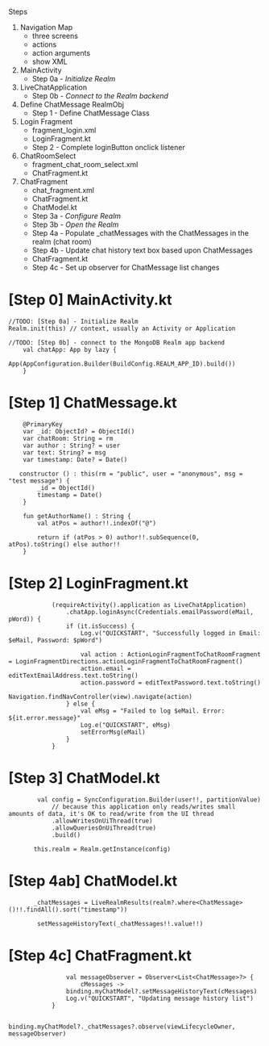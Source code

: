 
Steps

  1.  Navigation Map
		* three screens
		* actions
		* action arguments
		* show XML
  2.  MainActivity
		* Step 0a - *Initialize Realm*
  3.  LiveChatApplication
		* Step 0b - *Connect to the Realm backend*
  4.  Define ChatMessage RealmObj
		* Step 1 - Define ChatMessage Class
  5.  Login Fragment
		* fragment_login.xml
		* LoginFragment.kt
		* Step 2 - Complete loginButton onclick listener
  6.  ChatRoomSelect
        * fragment_chat_room_select.xml
		* ChatFragment.kt
  7.  ChatFragment
	    * chat_fragment.xml
		* ChatFragment.kt
		* ChatModel.kt
		* Step 3a - *Configure Realm*
		* Step 3b - *Open the Realm*
		* Step 4a - Populate _chatMessages with the ChatMessages in the realm (chat room)
		* Step 4b - Update chat history text box based upon ChatMessages
		* ChatFragment.kt
	    * Step 4c - Set up observer for ChatMessage list changes		



[Step 0] MainActivity.kt
================================================================

```
//TODO: [Step 0a] - Initialize Realm
Realm.init(this) // context, usually an Activity or Application
```

```
//TODO: [Step 0b] - connect to the MongoDB Realm app backend
    val chatApp: App by lazy {
        App(AppConfiguration.Builder(BuildConfig.REALM_APP_ID).build())
    }
```




[Step 1] ChatMessage.kt
================================================================

```
    @PrimaryKey
    var _id: ObjectId? = ObjectId()
    var chatRoom: String = rm
    var author : String? = user
    var text: String? = msg
    var timestamp: Date? = Date()

   constructor () : this(rm = "public", user = "anonymous", msg = "test message") {
        _id = ObjectId()
        timestamp = Date()
    }

    fun getAuthorName() : String {
        val atPos = author!!.indexOf("@")

        return if (atPos > 0) author!!.subSequence(0, atPos).toString() else author!!
    }
```

[Step 2] LoginFragment.kt
================================================================
```
            (requireActivity().application as LiveChatApplication)
                .chatApp.loginAsync(Credentials.emailPassword(eMail, pWord)) {
                if (it.isSuccess) {
                    Log.v("QUICKSTART", "Successfully logged in Email: $eMail, Password: $pWord")

                    val action : ActionLoginFragmentToChatRoomFragment = LoginFragmentDirections.actionLoginFragmentToChatRoomFragment()
                    action.email = editTextEmailAddress.text.toString()
                    action.password = editTextPassword.text.toString()
                    Navigation.findNavController(view).navigate(action)
                } else {
                    val eMsg = "Failed to log $eMail. Error: ${it.error.message}"
                    Log.e("QUICKSTART", eMsg)
                    setErrorMsg(eMail)
                }
            }
```

[Step 3] ChatModel.kt
================================================================
```
        val config = SyncConfiguration.Builder(user!!, partitionValue)
            // because this application only reads/writes small amounts of data, it's OK to read/write from the UI thread
            .allowWritesOnUiThread(true)
            .allowQueriesOnUiThread(true)
            .build()
```
```
       this.realm = Realm.getInstance(config)
```

[Step 4ab] ChatModel.kt
================================================================
```
       _chatMessages = LiveRealmResults(realm?.where<ChatMessage>()!!.findAll().sort("timestamp"))
```
```
        setMessageHistoryText(_chatMessages!!.value!!)
```

[Step 4c] ChatFragment.kt
================================================================
```
	            val messageObserver = Observer<List<ChatMessage>?> {
                    cMessages ->
                binding.myChatModel?.setMessageHistoryText(cMessages)
                Log.v("QUICKSTART", "Updating message history list")
            }

            binding.myChatModel?._chatMessages?.observe(viewLifecycleOwner, messageObserver)
```
